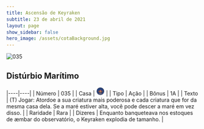 ```yaml
---
title: Ascensão de Keyraken
subtitle: 23 de abril de 2021
layout: page
show_sidebar: false
hero_image: /assets/cotaBackground.jpg
---
```


![035](https://cards-keyforge.s3.eu-north-1.amazonaws.com/media/pt/rotk/035.png)

## Distúrbio Marítimo

|----|----|
| Número | 035 |
| Casa | ![Keyraken](https://raw.githubusercontent.com/cardsofkeyforge/cardsofkeyforge.github.io/master/rotk/keyraken.png "Keyraken") |
| Tipo | Ação |
| Bônus | 1A |
| Texto | (T) Jogar: Atordoe a sua criatura mais poderosa e cada criatura que for da mesma casa dela. Se a maré estiver alta, você pode descer a maré em vez disso. |
| Raridade | Rara |
| Dizeres | Enquanto banqueteava nos estoques de æmbar do  observatório, o Keyraken explodia de tamanho. |
